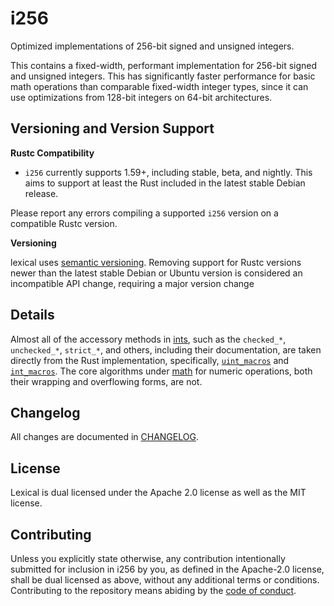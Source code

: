 # i256

Optimized implementations of 256-bit signed and unsigned integers.

This contains a fixed-width, performant implementation for 256-bit
signed and unsigned integers. This has significantly faster performance
for basic math operations than comparable fixed-width integer types,
since it can use optimizations from 128-bit integers on 64-bit
architectures.

## Versioning and Version Support

**Rustc Compatibility**

- `i256` currently supports 1.59+, including stable, beta, and nightly. This aims to support at least the Rust included in the latest stable Debian release.

Please report any errors compiling a supported `i256` version on a compatible Rustc version.

**Versioning**

lexical uses [semantic versioning](https://semver.org/). Removing support for Rustc versions newer than the latest stable Debian or Ubuntu version is considered an incompatible API change, requiring a major version change

## Details

Almost all of the accessory methods in [ints](/src/ints/), such as the `checked_*`, `unchecked_*`, `strict_*`, and others, including their documentation, are taken directly from the Rust implementation, specifically, [`uint_macros`] and [`int_macros`]. The core algorithms under [math](/src/math/) for numeric operations, both their wrapping and overflowing forms, are not.

[`uint_macros`]: https://github.com/rust-lang/rust/blob/master/library/core/src/num/uint_macros.rs
[`int_macros`]: https://github.com/rust-lang/rust/blob/master/library/core/src/num/int_macros.rs

## Changelog

All changes are documented in [CHANGELOG](https://github.com/Alexhuszagh/i256/blob/main/CHANGELOG).

## License

Lexical is dual licensed under the Apache 2.0 license as well as the MIT license.

## Contributing

Unless you explicitly state otherwise, any contribution intentionally submitted for inclusion in i256 by you, as defined in the Apache-2.0 license, shall be dual licensed as above, without any additional terms or conditions. Contributing to the repository means abiding by the [code of conduct](https://github.com/Alexhuszagh/i256/blob/main/CODE_OF_CONDUCT.md).
